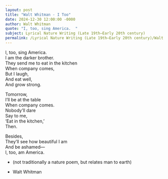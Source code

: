 ```yaml
---
layout: post
title: "Walt Whitman - I Too"
date: 2024-12-30 12:00:00 -0000
author: Walt Whitman
quote: "I, too, sing America.  "
subject: Lyrical Nature Writing (Late 19th–Early 20th century)
permalink: /Lyrical Nature Writing (Late 19th–Early 20th century)/Walt Whitman/Walt Whitman - I Too
---
```


I, too, sing America.  
I am the darker brother.  
They send me to eat in the kitchen  
When company comes,  
But I laugh,  
And eat well,  
And grow strong.  
  
Tomorrow,  
I’ll be at the table  
When company comes.  
Nobody’ll dare  
Say to me,  
‘Eat in the kitchen,’  
Then.  
  
Besides,  
They’ll see how beautiful I am  
And be ashamed—  
I, too, am America.  

- (not traditionally a nature poem, but relates man to earth)

- Walt Whitman
